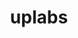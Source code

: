 ---
layout: redirect
title: uplabs
link: https://www.uplabs.com/idontlikephp
name: idontlikephp
verb: design
---